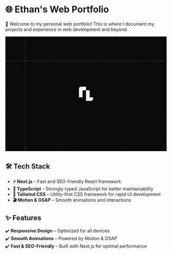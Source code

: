 # 🌐 Ethan's Web Portfolio

🚀 Welcome to my personal web portfolio! This is where I document my projects and experience in web development and beyond.

![Portfolio Preview](./public/thumbnail.png)

## 🛠 Tech Stack

- **⚡ Next.js** – Fast and SEO-friendly React framework
- **📜 TypeScript** – Strongly typed JavaScript for better maintainability
- **🎨 Tailwind CSS** – Utility-first CSS framework for rapid UI development
- **🎬 Motion & GSAP** – Smooth animations and interactions

## ✨ Features

✔️ **Responsive Design** – Optimized for all devices  
✔️ **Smooth Animations** – Powered by Motion & GSAP  
✔️ **Fast & SEO-Friendly** – Built with Next.js for optimal performance
